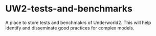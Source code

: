 # UW2-tests-and-benchmarks
A place to store tests and benchmakrs of Underworld2. This will help identify and disseminate good practices for complex models.
